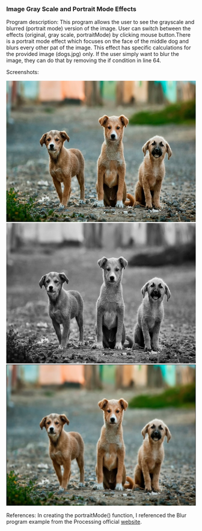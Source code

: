 ### Image Gray Scale and Portrait Mode Effects

Program description: This program allows the user to see the grayscale and blurred (portrait mode) version of the image. User can switch between the effects (original, gray scale, portraitMode) by clicking mouse button.There is a portrait mode effect which focuses on the face of the middle dog and blurs every other pat of the image. This effect has specific calculations for the provided image (dogs.jpg) only. If the user simply want to blur the image, they can do that by removing the if condition in line 64.

Screenshots:

![original](https://github.com/ehtishamoas/introToIM/blob/main/June7/original.png)
![Gray Scale](https://github.com/ehtishamoas/introToIM/blob/main/June7/grayScale.png)
![Portrait Mode](https://github.com/ehtishamoas/introToIM/blob/main/June7/portrait.png)

References:
In creating the portraitMode() function, I referenced the Blur program example from the Processing official [website](https://processing.org/examples/blur.html).
